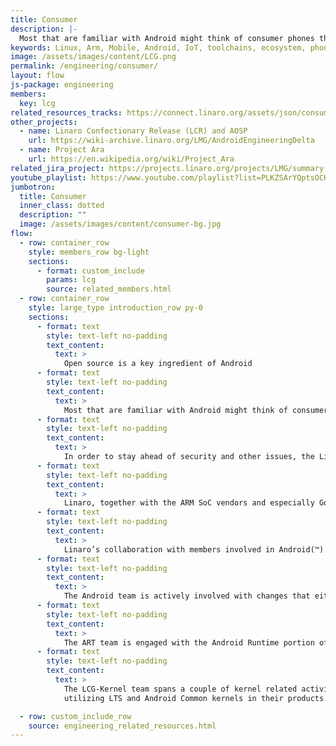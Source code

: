 ```yaml
---
title: Consumer
description: |-
  Most that are familiar with Android might think of consumer phones that are available in the average retail shop and naturally think that Google and the creator of the phone are the ones that perform all of the work to create the product. In reality, a number of important pieces of software in Android are open source and developed in the open. The Linux kernel is inside of all Android phones.
keywords: Linux, Arm, Mobile, Android, IoT, toolchains, ecosystem, phones, tablets, wearables, LCG, LMG
image: /assets/images/content/LCG.png
permalink: /engineering/consumer/
layout: flow
js-package: engineering
members:
  key: lcg
related_resources_tracks: https://connect.linaro.org/assets/json/consumer.json
other_projects:
  - name: Linaro Confectionary Release (LCR) and AOSP
    url: https://wiki-archive.linaro.org/LMG/AndroidEngineeringDelta
  - name: Project Ara
    url: https://en.wikipedia.org/wiki/Project_Ara
related_jira_project: https://projects.linaro.org/projects/LMG/summary
youtube_playlist: https://www.youtube.com/playlist?list=PLKZSArYQptsOCKDbxvLxNKNWxMCwS0QsB
jumbotron:
  title: Consumer
  inner_class: dotted
  description: ""
  image: /assets/images/content/consumer-bg.jpg
flow:
  - row: container_row
    style: members_row bg-light
    sections:
      - format: custom_include
        params: lcg
        source: related_members.html
  - row: container_row
    style: large_type introduction_row py-0
    sections:
      - format: text
        style: text-left no-padding
        text_content:
          text: >
            Open source is a key ingredient of Android
      - format: text
        style: text-left no-padding
        text_content:
          text: >
            Most that are familiar with Android might think of consumer phones that are available in the average retail shop and naturally think that Google and the creator of the phone are the ones that perform all of the work to create the product. In reality, a number of important pieces of software in Android are open source and developed in the open. The Linux kernel is inside of all Android phones.
      - format: text
        style: text-left no-padding
        text_content:
          text: >
            In order to stay ahead of security and other issues, the Linux kernel requires a steady stream of patches from the upstream kernel community. These fixes are compiled, tested and released through the Long Term Support (LTS) kernel community. The LTS kernel community targets a wide variety of hardware but most kernel developers do not actively develop for mobile devices. As such, the ARM ecosystem needs to be particularly proactive.
      - format: text
        style: text-left no-padding
        text_content:
          text: >
            Linaro, together with the ARM SoC vendors and especially Google, through Project Sharp, validate LTS fix streams to ensure they do not contain regressions before these fixes make their way into the Android Common Kernel and then onto consumer devices. This is just one example of how companies collaborating through Linaro make for better end products and better open source for future products.
      - format: text
        style: text-left no-padding
        text_content:
          text: >
            Linaro’s collaboration with members involved in Android(™) related technologies is done through the Linaro Consumer Group. There are three engineering teams that work under the direction of the LCG: ART, LCG-Kernel and Android. Each team is focused on specific strategic efforts.
      - format: text
        style: text-left no-padding
        text_content:
          text: >
            The Android team is actively involved with changes that either add functionality to Android (such as OPTEE, AI/ML), or optimization activities where changes to frameworks can improve performance, reduce the memory footprint and so on.
      - format: text
        style: text-left no-padding
        text_content:
          text: >
            The ART team is engaged with the Android Runtime portion of the Android Open Source Project (AOSP), creating optimizations that benefit both Java and Kotlin apps. A typical optimization example would be examining a code sequence and emitting a more optimal sequence of Arm instructions to increase performance.
      - format: text
        style: text-left no-padding
        text_content:
          text: >
            The LCG-Kernel team spans a couple of kernel related activities. It maintains the experimental/android-mainline-tracking branch which tracks the out of tree Android kernel patches on top of linux mainline. The team works to upstream patches to mainline and decreasing the backlog of out of tree patches. Through Project Sharp, it keeps close watch searching for kernel regressions in mainline, LTS and Android Common Kernels. This aids the many companies who are
            utilizing LTS and Android Common kernels in their products. When regressions are detected, appropriate action is taken.  Lastly, the team is deeply involved with member company developer boards running Android, helping to make the developer experience on AOSP first rate.

  - row: custom_include_row
    source: engineering_related_resources.html
---
```

